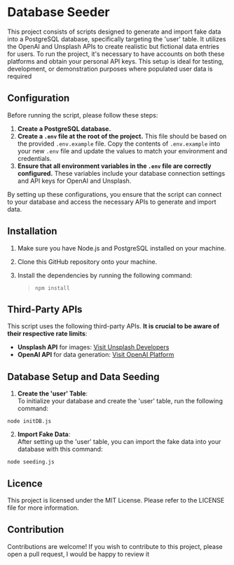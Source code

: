 # Database Seeder

This project consists of scripts designed to generate and import fake data into a PostgreSQL database, specifically targeting the 'user' table. It utilizes the OpenAI and Unsplash APIs to create realistic but fictional data entries for users. To run the project, it's necessary to have accounts on both these platforms and obtain your personal API keys. This setup is ideal for testing, development, or demonstration purposes where populated user data is required

## Configuration

Before running the script, please follow these steps:

1. **Create a PostgreSQL database.**
2. **Create a `.env` file at the root of the project.** This file should be based on the provided `.env.example` file. Copy the contents of `.env.example` into your new `.env` file and update the values to match your environment and credentials.
3. **Ensure that all environment variables in the `.env` file are correctly configured.** These variables include your database connection settings and API keys for OpenAI and Unsplash.

By setting up these configurations, you ensure that the script can connect to your database and access the necessary APIs to generate and import data.

## Installation

1. Make sure you have Node.js and PostgreSQL installed on your machine.
2. Clone this GitHub repository onto your machine.
3. Install the dependencies by running the following command:

    > `npm install`

## Third-Party APIs

This script uses the following third-party APIs. **It is crucial to be aware of their respective rate limits**:

- **Unsplash API** for images: [Visit Unsplash Developers](https://unsplash.com/developers)
- **OpenAI API** for data generation: [Visit OpenAI Platform](https://platform.openai.com/)

## Database Setup and Data Seeding

1. **Create the 'user' Table**:  
   To initialize your database and create the 'user' table, run the following command:

```shell
node initDB.js
```

2. **Import Fake Data**:  
After setting up the 'user' table, you can import the fake data into your database with this command:

```shell
node seeding.js
```


## Licence

This project is licensed under the MIT License. Please refer to the LICENSE file for more information.

## Contribution

Contributions are welcome! If you wish to contribute to this project, please open a pull request, I would be happy to review it
